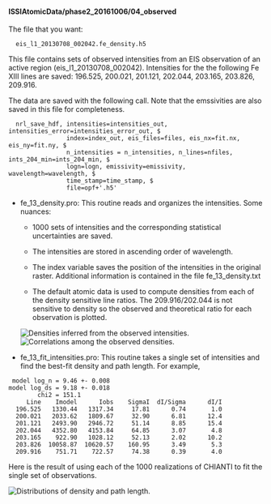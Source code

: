 #### ISSIAtomicData/phase2_20161006/04_observed

The file that you want:

```
  eis_l1_20130708_002042.fe_density.h5  
```

This file contains sets of observed intensities from an EIS observation of an active region
(eis_l1_20130708_002042). Intensities for the the following Fe XIII lines are saved: 196.525,
200.021, 201.121, 202.044, 203.165, 203.826, 209.916.

 The data are saved with the following call. Note that the emssivities are also saved in this file
 for completeness.

```
  nrl_save_hdf, intensities=intensities_out, intensities_error=intensities_error_out, $
                index=index_out, eis_files=files, eis_nx=fit.nx, eis_ny=fit.ny, $
                n_intensities = n_intensities, n_lines=nfiles, ints_204_min=ints_204_min, $
                logn=logn, emissivity=emissivity, wavelength=wavelength, $
                time_stamp=time_stamp, $
                file=opf+'.h5'
```

* fe_13_density.pro: This routine reads and organizes the intensities. Some nuances:

    + 1000 sets of intensities and the corresponding statistical uncertainties are saved.

    + The intensities are stored in ascending order of wavelength.

    + The index variable saves the position of the intensities in the original raster. Additional
    information is contained in the file fe_13_density.txt

    + The default atomic data is used to compute densities from each of the density sensitive line
    ratios. The 209.916/202.044 is not sensitive to density so the observed and theoretical ratio
    for each observation is plotted.

    ![Densities inferred from the observed intensities.](eis_l1_20130708_002042.fe_density.a.jpg)
    ![Correlations among the observed densities.](eis_l1_20130708_002042.fe_density.b.jpg)


* fe_13_fit_intensities.pro: This routine takes a single set of intensities and find the best-fit
  density and path length. For example,

```
 model log_n = 9.46 +- 0.008
model log_ds = 9.18 +- 0.018
        chi2 = 151.1
     Line    Imodel      Iobs    SigmaI  dI/Sigma      dI/I
  196.525   1330.44   1317.34     17.81      0.74       1.0
  200.021   2033.62   1809.67     32.90      6.81      12.4
  201.121   2493.90   2946.72     51.14      8.85      15.4
  202.044   4352.80   4153.84     64.85      3.07       4.8
  203.165    922.90   1028.12     52.13      2.02      10.2
  203.826  10058.87  10620.57    160.95      3.49       5.3
  209.916    751.71    722.57     74.38      0.39       4.0
```

Here is the result of using each of the 1000 realizations of CHIANTI to fit the single set of
observations.

  ![Distributions of density and path length.](fe_13_fit_intensities.jpg)
